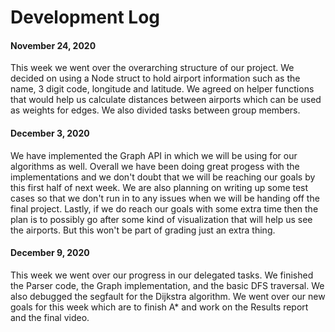 # Development Log
#### November 24, 2020
This week we went over the overarching structure of our project. We decided on using a Node struct to hold airport information such as the name, 3 digit code, longitude and latitude. We agreed on helper functions that would help us calculate distances between airports which can be used as weights for edges. We also divided tasks between group members.

#### December 3, 2020
We have implemented the Graph API in which we will be using for our algorithms as well. Overall we have been doing great progess with the implementations and we don't doubt that we will be reaching our goals by this first half of next week. We are also planning on writing up some test cases so that we don't run in to any issues when we will be handing off the final project. Lastly, if we do reach our goals with some extra time then the plan is to possibly go after some kind of visualization that will help us see the airports. But this won't be part of grading just an extra thing.

#### December 9, 2020
This week we went over our progress in our delegated tasks. We finished the Parser code, the Graph implementation, and the basic DFS traversal. We also debugged the segfault for the Dijkstra algorithm. We went over our new goals for this week which are to finish A* and work on the Results report and the final video.
